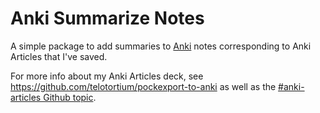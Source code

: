 # Anki Summarize Notes

A simple package to add summaries to [Anki](https://apps.ankiweb.net/) notes
corresponding to Anki Articles that I've saved.

For more info about my Anki Articles deck, see https://github.com/telotortium/pockexport-to-anki as well as the [#anki-articles Github topic](https://github.com/topics/anki-articles).
